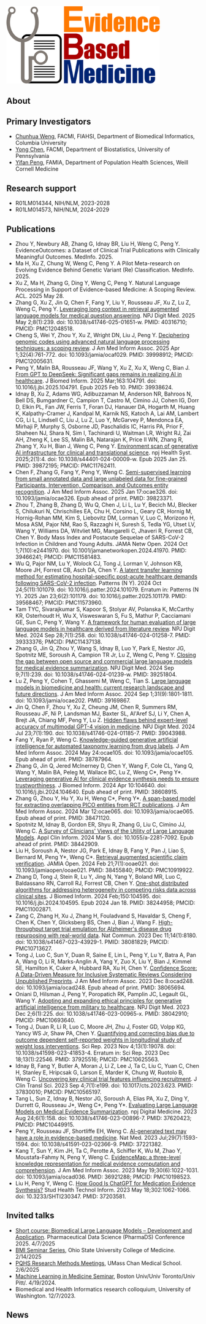 <img src="https://github.com/ebmlab/.github/blob/main/profile/ebm.png" alt="EBM2.0" width="400"/>

## About

## Primary Investigators

* [Chunhua Weng](https://www.dbmi.columbia.edu/profile/chunhua-weng/), FACMI, FIAHSI, Department of Biomedical Informatics, Columbia University
* [Yong Chen](https://penncil.med.upenn.edu/about-pi/), FACMI, Department of Biostatistics, University of Pennsylvania
* [Yifan Peng](https://penglab.weill.cornell.edu/), FAMIA, Department of Population Health Sciences, Weill Cornell Medicine

## Research support

* R01LM014344, NIH/NLM, 2023-2028
* R01LM014573, NIH/NLM, 2024-2029

## Publications

* Zhou Y, Newbury AB, Zhang G, Idnay BR, Liu H, Weng C, Peng Y. EvidenceOutcomes: a Dataset of Clinical Trial Publications with Clinically Meaningful Outcomes. MedInfo. 2025.
* Ma H, Xu Z, Chung W, Weng C, Peng Y. A Pilot Meta-research on Evolving Evidence Behind Genetic Variant (Re) Classification. MedInfo. 2025.
* Xu Z, Ma H, Zhang G, Ding Y, Weng C, Peng Y. Natural Language Processing in Support of Evidence-based Medicine: A Scoping Review. ACL. 2025 May 28.
* Zhang G, Xu Z, Jin Q, Chen F, Fang Y, Liu Y, Rousseau JF, Xu Z, Lu Z, Weng C, Peng Y. [Leveraging long context in retrieval augmented language models for medical question answering](https://pubmed.ncbi.nlm.nih.gov/40316710/). NPJ Digit Med. 2025 May 2;8(1):239. doi: 10.1038/s41746-025-01651-w. PMID: 40316710; PMCID: PMC12048518.
* Cheng S, Wei Y, Zhou Y, Xu Z, Wright DN, Liu J, Peng Y. [Deciphering genomic codes using advanced natural language processing techniques: a scoping review](https://pubmed.ncbi.nlm.nih.gov/39998912/). J Am Med Inform Assoc. 2025 Apr 1;32(4):761-772. doi: 10.1093/jamia/ocaf029. PMID: 39998912; PMCID: PMC12005631.
* Peng Y, Malin BA, Rousseau JF, Wang Y, Xu Z, Xu X, Weng C, Bian J. [From GPT to DeepSeek: Significant gaps remains in realizing AI in healthcare](https://pubmed.ncbi.nlm.nih.gov/39938624/). J Biomed Inform. 2025 Mar;163:104791. doi: 10.1016/j.jbi.2025.104791. Epub 2025 Feb 10. PMID: 39938624.
* Idnay B, Xu Z, Adams WG, Adibuzzaman M, Anderson NR, Bahroos N, Bell DS, Bumgardner C, Campion T, Castro M, Cimino JJ, Cohen IG, Dorr D, Elkin PL, Fan JW, Ferris T, Foran DJ, Hanauer DA, Hogarth M, Huang K, Kalpathy-Cramer J, Kandpal M, Karnik NS, Katoch A, Lai AM, Lambert CG, Li L, Lindsell C, Liu J, Lu Z, Luo Y, McGarvey P, Mendonca EA, Mirhaji P, Murphy S, Osborne JD, Paschalidis IC, Harris PA, Prior F, Shaheen NJ, Shara N, Sim I, Tachinardi U, Waitman LR, Wright RJ, Zai AH, Zheng K, Lee SS, Malin BA, Natarajan K, Price II WN, Zhang R, Zhang Y, Xu H, Bian J, Weng C, Peng Y. [Environment scan of generative AI infrastructure for clinical and translational science](https://pubmed.ncbi.nlm.nih.gov/39872195/). npj Health Syst. 2025;2(1):4. doi: 10.1038/s44401-024-00009-w. Epub 2025 Jan 25. PMID: 39872195; PMCID: PMC11762411.
* Chen F, Zhang G, Fang Y, Peng Y, Weng C. [Semi-supervised learning from small annotated data and large unlabeled data for fine-grained Participants, Intervention, Comparison, and Outcomes entity recognition](https://pubmed.ncbi.nlm.nih.gov/39823371/). J Am Med Inform Assoc. 2025 Jan 17:ocae326. doi: 10.1093/jamia/ocae326. Epub ahead of print. PMID: 39823371.
* Zhou T, Zhang B, Zhang D, Wu Q, Chen J, Li L, Lu Y, Becich MJ, Blecker S, Chilukuri N, Chrischilles EA, Chu H, Corsino L, Geary CR, Hornig M, Hornig-Rohan MM, Kim S, Liebovitz DM, Lorman V, Luo C, Morizono H, Mosa ASM, Pajor NM, Rao S, Razzaghi H, Suresh S, Tedla YG, Utset LV, Wang Y, Williams DA, Witvliet MG, Mangarelli C, Jhaveri R, Forrest CB, Chen Y. Body Mass Index and Postacute Sequelae of SARS-CoV-2 Infection in Children and Young Adults. JAMA Netw Open. 2024 Oct 1;7(10):e2441970. doi: 10.1001/jamanetworkopen.2024.41970. PMID: 39466241; PMCID: PMC11581483.
* Wu Q, Pajor NM, Lu Y, Wolock CJ, Tong J, Lorman V, Johnson KB, Moore JH, Forrest CB, Asch DA, Chen Y. [A latent transfer learning method for estimating hospital-specific post-acute healthcare demands following SARS-CoV-2 infection](https://pubmed.ncbi.nlm.nih.gov/39568467/). Patterns (N Y). 2024 Oct 24;5(11):101079. doi: 10.1016/j.patter.2024.101079. Erratum in: Patterns (N Y). 2025 Jan 23;6(2):101179. doi: 10.1016/j.patter.2025.101179. PMID: 39568467; PMCID: PMC11573960.
* Tam TYC, Sivarajkumar S, Kapoor S, Stolyar AV, Polanska K, McCarthy KR, Osterhoudt H, Wu X, Visweswaran S, Fu S, Mathur P, Cacciamani GE, Sun C, Peng Y, Wang Y. [A framework for human evaluation of large language models in healthcare derived from literature review](https://pubmed.ncbi.nlm.nih.gov/39333376/). NPJ Digit Med. 2024 Sep 28;7(1):258. doi: 10.1038/s41746-024-01258-7. PMID: 39333376; PMCID: PMC11437138.
* Zhang G, Jin Q, Zhou Y, Wang S, Idnay B, Luo Y, Park E, Nestor JG, Spotnitz ME, Soroush A, Campion TR Jr, Lu Z, Weng C, Peng Y. [Closing the gap between open source and commercial large language models for medical evidence summarization](https://pubmed.ncbi.nlm.nih.gov/39251804). NPJ Digit Med. 2024 Sep 9;7(1):239. doi: 10.1038/s41746-024-01239-w. PMID: 39251804.
* Lu Z, Peng Y, Cohen T, Ghassemi M, Weng C, Tian S. [Large language models in biomedicine and health: current research landscape and future directions](https://pubmed.ncbi.nlm.nih.gov/39169867/). J Am Med Inform Assoc. 2024 Sep 1;31(9):1801-1811. doi: 10.1093/jamia/ocae202. PMID: 39169867.
* Jin Q, Chen F, Zhou Y, Xu Z, Cheung JM, Chen R, Summers RM, Rousseau JF, Ni P, Landsman MJ, Baxter SL, Al'Aref SJ, Li Y, Chen A, Brejt JA, Chiang MF, Peng Y, Lu Z. [Hidden flaws behind expert-level accuracy of multimodal GPT-4 vision in medicine](https://pubmed.ncbi.nlm.nih.gov/39043988/). NPJ Digit Med. 2024 Jul 23;7(1):190. doi: 10.1038/s41746-024-01185-7. PMID: 39043988.
* Fang Y, Ryan P, Weng C. [Knowledge-guided generative artificial intelligence for automated taxonomy learning from drug labels](https://pubmed.ncbi.nlm.nih.gov/38787964/). J Am Med Inform Assoc. 2024 May 24:ocae105. doi: 10.1093/jamia/ocae105. Epub ahead of print. PMID: 38787964.
* Zhang G, Jin Q, Jered McInerney D, Chen Y, Wang F, Cole CL, Yang Q, Wang Y, Malin BA, Peleg M, Wallace BC, Lu Z, Weng C*, Peng Y*. [Leveraging generative AI for clinical evidence synthesis needs to ensure trustworthiness](https://pubmed.ncbi.nlm.nih.gov/38608915/). J Biomed Inform. 2024 Apr 10:104640. doi: 10.1016/j.jbi.2024.104640. Epub ahead of print. PMID: 38608915.
* Zhang G, Zhou Y, Hu Y, Xu H, Weng C*, Peng Y*. [A span-based model for extracting overlapping PICO entities from RCT publications](https://pubmed.ncbi.nlm.nih.gov/38471120/). J Am Med Inform Assoc. 2024 Mar 12:ocae065. doi: 10.1093/jamia/ocae065. Epub ahead of print. PMID: 38471120.
* Spotnitz M, Idnay B, Gordon ER, Shyu R, Zhang G, Liu C, Cimino JJ, Weng C. [A Survey of Clinicians' Views of the Utility of Large Language Models](https://pubmed.ncbi.nlm.nih.gov/38442909/). Appl Clin Inform. 2024 Mar 5. doi: 10.1055/a-2281-7092. Epub ahead of print. PMID: 38442909.
* Liu H, Soroush A, Nestor JG, Park E, Idnay B, Fang Y, Pan J, Liao S, Bernard M, Peng Y*, Weng C*. [Retrieval augmented scientific claim verification](https://pubmed.ncbi.nlm.nih.gov/38455840/). JAMIA Open. 2024 Feb 21;7(1):ooae021. doi: 10.1093/jamiaopen/ooae021. PMID: 38455840; PMCID: PMC10919922.
* Zhang D, Tong J, Stein R, Lu Y, Jing N, Yang Y, Boland MR, Luo C, Baldassano RN, Carroll RJ, Forrest CB, Chen Y. [One-shot distributed algorithms for addressing heterogeneity in competing risks data across clinical sites](https://pubmed.ncbi.nlm.nih.gov/38244958/). J Biomed Inform. 2024 Feb;150:104595. doi: 10.1016/j.jbi.2024.104595. Epub 2024 Jan 18. PMID: 38244958; PMCID: PMC11002871.
* Zang C, Zhang H, Xu J, Zhang H, Fouladvand S, Havaldar S, Cheng F, Chen K, Chen Y, Glicksberg BS, Chen J, Bian J, Wang F. [High-throughput target trial emulation for Alzheimer's disease drug repurposing with real-world data](https://pubmed.ncbi.nlm.nih.gov/38081829/). Nat Commun. 2023 Dec 11;14(1):8180. doi: 10.1038/s41467-023-43929-1. PMID: 38081829; PMCID: PMC10713627.
* Tong J, Luo C, Sun Y, Duan R, Saine E, Lin L, Peng Y, Lu Y, Batra A, Pan A, Wang O, Li R, Marks-Anglin A, Yang Y, Zuo X, Liu Y, Bian J, Kimmel SE, Hamilton K, Cuker A, Hubbard RA, Xu H, Chen Y. [Confidence Score: A Data-Driven Measure for Inclusive Systematic Reviews Considering Unpublished Preprints](https://pubmed.ncbi.nlm.nih.gov/38065694/). J Am Med Inform Assoc. 2023 Dec 8:ocad248. doi: 10.1093/jamia/ocad248. Epub ahead of print. PMID: 38065694.
* Oniani D, Hilsman J, Peng Y, Poropatich RK, Pamplin JC, Legault GL, Wang Y. [Adopting and expanding ethical principles for generative artificial intelligence from military to healthcare](https://pubmed.ncbi.nlm.nih.gov/38042910/). NPJ Digit Med. 2023 Dec 2;6(1):225. doi: 10.1038/s41746-023-00965-x. PMID: 38042910; PMCID: PMC10693640.
* Tong J, Duan R, Li R, Luo C, Moore JH, Zhu J, Foster GD, Volpp KG, Yancy WS Jr, Shaw PA, Chen Y. [Quantifying and correcting bias due to outcome dependent self-reported weights in longitudinal study of weight loss interventions](https://pubmed.ncbi.nlm.nih.gov/37925516/). Sci Rep. 2023 Nov 4;13(1):19078. doi: 10.1038/s41598-023-41853-4. Erratum in: Sci Rep. 2023 Dec 18;13(1):22546. PMID: 37925516; PMCID: PMC10625563.
* Idnay B, Fang Y, Butler A, Moran J, Li Z, Lee J, Ta C, Liu C, Yuan C, Chen H, Stanley E, Hripcsak G, Larson E, Marder K, Chung W, Ruotolo B, Weng C. [Uncovering key clinical trial features influencing recruitment](https://pubmed.ncbi.nlm.nih.gov/37830010/). J Clin Transl Sci. 2023 Sep 4;7(1):e199. doi: 10.1017/cts.2023.623. PMID: 37830010; PMCID: PMC10565197.
* Tang L, Sun Z, Idnay B, Nestor JG, Soroush A, Elias PA, Xu Z, Ding Y, Durrett G, Rousseau J*, Weng C*, Peng Y*. [Evaluating Large Language Models on Medical Evidence Summarization](https://pubmed.ncbi.nlm.nih.gov/37620423/). npj Digital Medicine. 2023 Aug 24;6(1):158. doi: 10.1038/s41746-023-00896-7. PMID: 37620423; PMCID: PMC10449915.
* Peng Y, Rousseau JF, Shortliffe EH, Weng C. [AI-generated text may have a role in evidence-based medicine](https://pubmed.ncbi.nlm.nih.gov/37221382/). Nat Med. 2023 Jul;29(7):1593-1594. doi: 10.1038/s41591-023-02366-9. PMID: 37221382.
* Kang T, Sun Y, Kim JH, Ta C, Perotte A, Schiffer K, Wu M, Zhao Y, Moustafa-Fahmy N, Peng Y, Weng C. [EvidenceMap: a three-level knowledge representation for medical evidence computation and comprehension](https://pubmed.ncbi.nlm.nih.gov/36921288/). J Am Med Inform Assoc. 2023 May 19;30(6):1022-1031. doi: 10.1093/jamia/ocad036. PMID: 36921288; PMCID: PMC10198523.
* Liu H, Peng Y, Weng C. [How Good Is ChatGPT for Medication Evidence Synthesis?](https://pubmed.ncbi.nlm.nih.gov/37203581) Stud Health Technol Inform. 2023 May 18;302:1062-1066. doi: 10.3233/SHTI230347. PMID: 37203581.

## Invited talks

* [Short course: Biomedical Large Language Models – Development and Application](https://phds.nestat.org/short_courses.html). Pharmaceutical Data Science (PharmaDS) Conference 2025. 4/7/2025
* [BMI Seminar Series](https://medicine.osu.edu/departments/biomedical-informatics/education/bmi-seminar-series), Ohio State University College of Medicine. 2/14/2025
* [PQHS Research Methods Meetings](https://www.umassmed.edu/pqhs/research/wednesday-research-meetings/), UMass Chan Medical School. 2/6/2025
* [Machine Learning in Medicine Seminar](https://ml-in-medicine.org/), Boston Univ/Univ Toronto/Univ Pitt/. 4/19/2024.
* Biomedical and Health Informatics research colloquium, University of Washington. 12/7/2023.

## News
